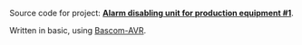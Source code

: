 Source code for project: **[Alarm disabling unit for production equipment #1](https://www.uctrl.net/projects/66/avr/alarm-disabling-unit-for-production-equipment-1)**.

Written in basic, using [Bascom-AVR](http://www.mcselec.com/).
